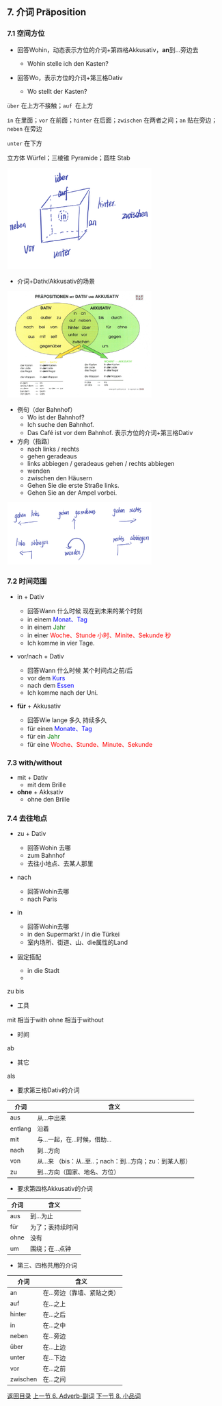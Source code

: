 ## 7. 介词 Präposition

### 7.1 空间方位

* 回答Wohin，动态表示方位的介词+第四格Akkusativ，**an**到...旁边去
  * Wohin stelle ich den Kasten?

* 回答Wo，表示方位的介词+第三格Dativ
  * Wo stellt der Kasten?


`über` 在上方不接触；`auf `在上方

`in` 在里面；`vor` 在前面；`hinter` 在后面；`zwischen` 在两者之间；`an` 贴在旁边；`neben` 在旁边

`unter` 在下方

立方体 Würfel；三棱锥 Pyramide；圆柱 Stab

<img src="../pictures/方位.jpeg" alt="IMG_37A059B32C57-1" style="zoom:33%;" />

- 介词+Dativ/Akkusativ的场景

<img src="../pictures/介词.jpeg" alt="IMG_37A059B32C57-1" style="zoom:33%;" />

* 例句（der Bahnhof）
  * Wo ist der Bahnhof?
  * Ich suche den Bahnhof.
  * Das Café ist vor dem Bahnhof. 表示方位的介词+第三格Dativ
* 方向（指路）
  * nach links / rechts
  * gehen geradeaus
  * links abbiegen / geradeaus gehen / rechts abbiegen
  * wenden
  * zwischen den Häusern
  * Gehen Sie die erste Straße links.
  * Gehen Sie an der Ampel vorbei.

<img src="../pictures/指路.jpeg" alt="指路" style="zoom:33%;" />

### 7.2 时间范围

* in + Dativ
  * 回答Wann 什么时候 现在到未来的某个时刻
  * in einem <font color=blue>Monat、Tag</font>
  * in einem <font color=green>Jahr</font>
  * in einer <font color=red>Woche、Stunde 小时、Minite、Sekunde 秒</font>
  * Ich komme in vier Tage.
* vor/nach + Dativ
  * 回答Wann 什么时候 某个时间点之前/后
  * vor dem <font color=blue>Kurs</font>
  * nach dem <font color=blue>Essen</font>
  * Ich komme nach der Uni.

* **für** + Akkusativ
  * 回答Wie lange 多久 持续多久
  * für einen <font color=blue>Monate、Tag</font>
  * für ein <font color=green>Jahr</font>
  * für eine <font color=red>Woche、Stunde、Minute、Sekunde</font>


### 7.3 with/without

* mit + Dativ
  * mit dem Brille
* **ohne** + Akksativ
  * ohne den Brille

### 7.4 去往地点

* zu + Dativ

  * 回答Wohin 去哪
  * zum Bahnhof
  * 去往小地点、去某人那里

* nach

  * 回答Wohin去哪
  * nach Paris

* in

  * 回答Wohin去哪
  * in den Supermarkt / in die Türkei
  * 室内场所、街道、山、die属性的Land

* 固定搭配

  * in die Stadt
  * 

  

zu bis 

* 工具

mit 相当于with ohne 相当于without

* 时间

ab

* 其它

als

* 要求第三格Dativ的介词

| 介词    | 含义                                                     |
| ------- | -------------------------------------------------------- |
| aus     | 从...中出来                                              |
| entlang | 沿着                                                     |
| mit     | 与...一起，在...时候，借助...                            |
| nach    | 到...方向                                                |
| von     | 从...来 （bis：从..至..；nach：到...方向；zu：到某人那） |
| zu      | 到...方向（国家、地名、方位）                            |

* 要求第四格Akkusativ的介词

| 介词 | 含义             |
| ---- | ---------------- |
| aus  | 到...为止        |
| für  | 为了；表持续时间 |
| ohne | 没有             |
| um   | 围绕；在...点钟  |

* 第三、四格共用的介词

| 介词     | 含义                        |
| -------- | --------------------------- |
| an       | 在...旁边（靠墙、紧贴之类） |
| auf      | 在...之上                   |
| hinter   | 在...之后                   |
| in       | 在...之中                   |
| neben    | 在...旁边                   |
| über     | 在...上边                   |
| unter    | 在...下边                   |
| vor      | 在...之前                   |
| zwischen | 在...之间                   |



[返回目录](../README.md) [上一节 6. Adverb-副词](6-Adverb-副词.md) [下一节 8. 小品词](8-小品词.md)

